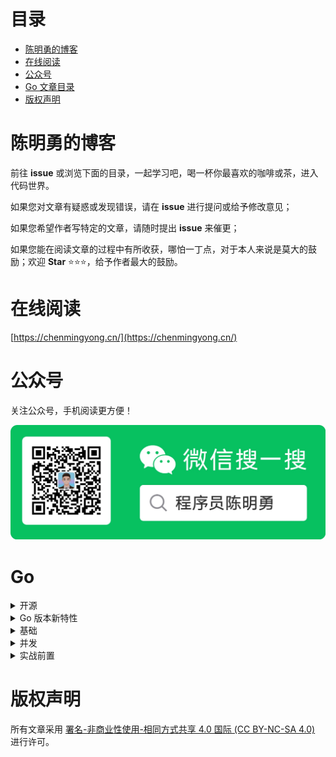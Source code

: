 <h1>目录</h1>

- [陈明勇的博客](#陈明勇的博客)
- [在线阅读](#在线阅读)
- [公众号](#公众号)
- [Go 文章目录](#Go)
- [版权声明](#版权声明)


# 陈明勇的博客
前往 **issue** 或浏览下面的目录，一起学习吧，喝一杯你最喜欢的咖啡或茶，进入代码世界。

如果您对文章有疑惑或发现错误，请在 **issue** 进行提问或给予修改意见；

如果您希望作者写特定的文章，请随时提出 **issue** 来催更；

如果您能在阅读文章的过程中有所收获，哪怕一丁点，对于本人来说是莫大的鼓励；欢迎 **Star** ⭐⭐⭐，给予作者最大的鼓励。
# 在线阅读
[https://chenmingyong.cn/](https://chenmingyong.cn/)
# 公众号
关注公众号，手机阅读更方便！

![程序员陈明勇](/images/wx-gzh-qrcode.jpeg)

# Go
<details>
<summary>开源</summary>

- [go-mongox：简单高效，让文档操作和 bson 数据构造更流畅](https://go-mongox.dev/)
- [[Go开源工具] go-optioner：轻松生成函数选项模式代码](https://github.com/chenmingyong0423/go-optioner/blob/main/README-zh_CN.md)
- [效率提升 80%：go-mongox 让复杂的 BSON 数据编写变得简单](https://mp.weixin.qq.com/s/l8zx-muYex055waFu3-AJg)

</details>

<details>
<summary>Go 版本新特性</summary>

- [Go1.22 for 循环的两处重要更新](https://mp.weixin.qq.com/s/0o1wcQxprpY-2-WDAc6CQg)
- [Go 1.22 slices 库的更新：高效拼接、零化处理和越界插入优化](https://mp.weixin.qq.com/s/10cPBDKOuSuyW1XTUxuqiw)

更新中...
</details>

<details>
<summary>基础</summary>

- [Go 安装和常用环境变量的配置](https://mp.weixin.qq.com/s/WnGMkasUWn2dU9x8TTnjhA)
- [Go 的基础语法和基本数据类型](https://mp.weixin.qq.com/s/BXb4tU3vbDDI3fDabglLbg)
- [Go 的复合数据类型(数组、Slice 切片、Map)](https://mp.weixin.qq.com/s/Dh6FOcZghazcJYwKjOWmbw)
- [Go 中的指针和结构体](https://mp.weixin.qq.com/s/a4MAn0hazeZ1fhnI3fYSkA)
- [Go 的分支结构(if - else-if - else、switch)](https://mp.weixin.qq.com/s/bg13n0EhMa6ISXf2lXeilw)
- [Go 的循环结构 —— for 循环](https://mp.weixin.qq.com/s/E9FSIHeyce0Jb4LLBcWgYw)

更新中...
</details>

<details>
<summary>并发</summary>
  
- [Go 定时器：Timer 和 Ticker](https://mp.weixin.qq.com/s/IgXFofLEwhYYYUtIZ4_rTA)
- [Go singleflight：防缓存击穿利器](https://mp.weixin.qq.com/s/deInGh6vuhlVcmIXJyofpw)
- [Go singleflight 源码剖析](https://mp.weixin.qq.com/s/zq5V6zkVrAx-j8obm6YcIA)
- [深入浅出 Go 并发协同等待利器：sync.WaitGroup](https://mp.weixin.qq.com/s/Gwp0LyuyHzfpyTQGY4UZEg)

更新中...
</details>

<details>
<summary>实战前置</summary>

- [Go JWT 全面指南](https://mp.weixin.qq.com/s/OFekl04yBhW324fAc9nkXA)

更新中...
</details>

# 版权声明
所有文章采用 [署名-非商业性使用-相同方式共享 4.0 国际 (CC BY-NC-SA 4.0)](https://creativecommons.org/licenses/by-nc-sa/4.0/deed.zh) 进行许可。
